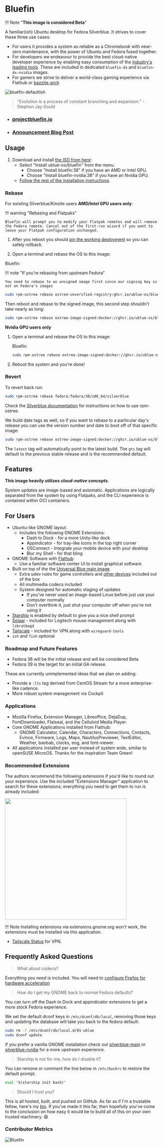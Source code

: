 # Bluefin

!!! Note "**This image is considered Beta**"

A familiar(ish) Ubuntu desktop for Fedora Silverblue. It strives to cover these three use cases:

- For users it provides a system as reliable as a Chromebook with near-zero maintenance, with the power of Ubuntu and Fedora fused together.
- For developers we endeavour to provide the best cloud-native developer experience by enabling easy consumption of the [industry's leading tools](https://landscape.cncf.io/card-mode?sort=stars). These are included in dedicated `bluefin-dx` and `bluefin-dx-nvidia` images.
- For gamers we strive to deliver a world-class gaming experience via Flathub or [bazzite-arch](https://github.com/ublue-os/bazzite-arch)

![bluefin-defaultish](https://github.com/ublue-os/website/assets/1264109/63c40f3f-3e56-4aac-af7c-6cdc3cf6af4d)


> "Evolution is a process of constant branching and expansion." - Stephen Jay Gould

- ### [projectbluefin.io](https://projectbluefin.io)
- ### [Announcement Blog Post](https://www.ypsidanger.com/announcing-project-bluefin/)

## Usage

1. Download and install [the ISO from here](https://github.com/ublue-os/main/releases/latest/):
   - Select "Install ublue-os/bluefin" from the menu.
     - Choose "Install bluefin:38" if you have an AMD or Intel GPU.
     - Choose "Install bluefin-nvidia:38" if you have an Nvidia GPU.
   - [Follow the rest of the installation instructions](https://ublue.it/installation/).

### Rebase

For existing Silverblue/Kinoite users **AMD/Intel GPU users only**:

!!! warning "Rebasing and Flatpaks"

    Bluefin will prompt you to modify your Flatpak remotes and will remove the Fedora remote. Cancel out of the first-run wizard if you want to leave your Flatpak configuration unchanged. 

1. After you reboot you should [pin the working deployment](https://docs.fedoraproject.org/en-US/fedora-silverblue/faq/#_about_using_silverblue) so you can safely rollback.

2. Open a terminal and rebase the OS to this image:

Bluefin:

!!! note "If you're rebasing from upstream Fedora"

    You need to rebase to an unsigned image first since our signing key is not on Fedora's images

```bash
sudo rpm-ostree rebase ostree-unverified-registry:ghcr.io/ublue-os/bluefin:gts
```

Then reboot and rebase to the signed image, this second step shouldn't take nearly as long: 

```bash
sudo rpm-ostree rebase ostree-image-signed:docker://ghcr.io/ublue-os/bluefin:gts
```

**Nvidia GPU users only** 

1. Open a terminal and rebase the OS to this image:

    Bluefin:

    ```bash
    sudo rpm-ostree rebase ostree-image-signed:docker://ghcr.io/ublue-os/bluefin-nvidia:38
    ```

2. Reboot the system and you're done!

### Revert

To revert back run:

  ```bash
  sudo rpm-ostree rebase fedora:fedora/38/x86_64/silverblue
  ```

Check the [Silverblue documentation](https://docs.fedoraproject.org/en-US/fedora-silverblue/) for instructions on how to use rpm-ostree.

We build date tags as well, so if you want to rebase to a particular day's release you can use the version number and date to boot off of that specific image:
  
  ```bash
  sudo rpm-ostree rebase ostree-image-signed:docker://ghcr.io/ublue-os/bluefin:37-20230310
  ```

The `latest` tag will automatically point to the latest build. The `gts` tag will default to the previous stable release and is the recommended default.

## Features

**This image heavily utilizes _cloud-native concepts_.**

System updates are image-based and automatic. Applications are logically separated from the system by using Flatpaks, and the CLI experience is contained within OCI containers.

## For Users

- Ubuntu-like GNOME layout.
  - Includes the following GNOME Extensions:
    - Dash to Dock - for a more Unity-like dock
    - Appindicator - for tray-like icons in the top right corner
    - GSConnect - Integrate your mobile device with your desktop    
    - Blur my Shell - for that bling
- GNOME Software with [Flathub](https://flathub.org):
  - Use a familiar software center UI to install graphical software
- Built on top of the the [Universal Blue main image](https://github.com/ublue-os/main)
  - Extra udev rules for game controllers and [other devices](https://github.com/ublue-os/config) included out of the box
  - All multimedia codecs included
  - System designed for automatic staging of updates
    - If you've never used an image-based Linux before just use your computer normally
    - Don't overthink it, just shut your computer off when you're not using it
- [Starship](https://starship.rs) is enabled by default to give you a nice shell prompt
- [Solaar](https://github.com/pwr-Solaar/Solaar) - included for Logitech mouse management along with `libratbagd`
- [Tailscale](https://tailscale.com) - included for VPN along with `wireguard-tools`
- `zsh` and `fish` optional

### Roadmap and Future Features

- Fedora 38 will be the initial release and will be considered Beta.
- Fedora 39 is the target for an initial GA release.

These are currently unimplemented ideas that we plan on adding:

- Provide a `:lts` tag derived from CentOS Stream for a more enterprise-like cadence.
- More robust system management via Cockpit

### Applications

- Mozilla Firefox, Extension Manager, Libreoffice, DejaDup, FontDownloader, Flatseal, and the Celluloid Media Player.
- Core GNOME Applications installed from Flathub:
  - GNOME Calculator, Calendar, Characters, Connections, Contacts, Evince, Firmware, Logs, Maps, NautilusPreviewer, TextEditor, Weather, baobab, clocks, eog, and font-viewer.
- All applications installed per user instead of system wide, similar to openSUSE MicroOS. Thanks for the inspiration Team Green!

### Recommended Extensions

The authors recommend the following extensions if you'd like to round out your experience. Use the included "Extensions Manager" application to search for these extensions; everything you need to get them to run is already included:

<img src="https://user-images.githubusercontent.com/1264109/224862317-569d018f-a7be-4895-82ff-e2c67652a0ab.png" width="400">

!!! Note 
    Installing extensions via extensions.gnome.org won't work, the extensions must be installed via this application.

- [Tailscale Status](https://extensions.gnome.org/extension/5112/tailscale-status/) for VPN.

## Frequently Asked Questions

> What about codecs?

Everything you need is included. You will need to [configure Firefox for hardware acceleration](/guide/codecs/)

> How do I get my GNOME back to normal Fedora defaults?

You can turn off the Dash to Dock and appindicator extensions to get a more stock Fedora experience. 

We set the default dconf keys in `/etc/dconf/db/local`, removing those keys and updating the database will take you back to the fedora default:

```bash
sudo rm -f /etc/dconf/db/local.d/01-ublue
sudo dconf update
```

If you prefer a vanilla GNOME installation check out [silverblue-main](https://github.com/ublue-os/main) or [silverblue-nvidia](https://github.com/ublue-os/nvidia) for a more upstream experience.

> Starship is not for me, how do I disable it?

You can remove or comment the line below in `/etc/bashrc` to restore the default prompt.

```bash
eval "$(starship init bash)"
```

> Should I trust you?

This is all hosted, built, and pushed on GitHub. As far as if I'm a trustable fellow, here's my [bio](https://www.ypsidanger.com/about/). If you've made it this far, then hopefully you've come to the conclusion on how easy it would be to build all of this on your own trusted machinery. :smile:

### Contributor Metrics

![Bluefin](https://repobeats.axiom.co/api/embed/40b85b252bf6ea25eb90539d1adcea013ccae69a.svg "Repobeats analytics image")
